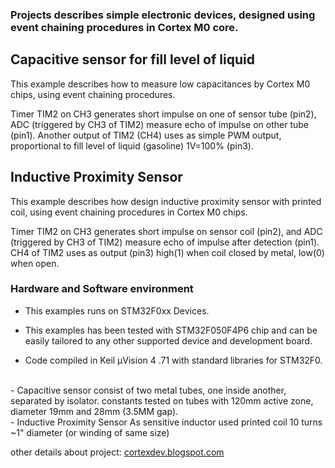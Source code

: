 <h3>Projects describes simple electronic devices, designed using event chaining procedures in Cortex M0 core.</h3>

<h2>Capacitive sensor for fill level of liquid</h2>
This example describes how to measure low capacitances by Cortex M0 chips, using event chaining procedures.

 Timer TIM2 on CH3 generates short impulse on one of sensor tube (pin2),
 ADC (triggered by CH3 of TIM2) measure echo of impulse on other tube (pin1).
 Another output of TIM2 (CH4) uses as simple PWM output, 
 proportional to fill level of liquid (gasoline) 1V=100% (pin3).

<h2>Inductive Proximity Sensor</h2>
This example describes how design inductive proximity sensor with printed coil, 
using event chaining procedures in Cortex M0 chips.

 Timer TIM2 on CH3 generates short impulse on sensor coil (pin2),
 and ADC (triggered by CH3 of TIM2) measure echo of impulse after detection (pin1).
 CH4 of TIM2 uses as output (pin3) 
 high(1) when coil closed by metal, low(0) when open.

<h3>Hardware and Software environment</h3>

  - This examples runs on STM32F0xx Devices.
  
  - This examples has been tested with  STM32F050F4P6 chip
     and can be easily tailored to any other supported device and development board.

  - Code compiled in Keil µVision 4 .71 with standard libraries for STM32F0.
 <br>
  - Capacitive sensor 
  consist of two metal tubes, one inside another, separated by isolator.
  constants tested on tubes with 120mm active zone, diameter 19mm and 28mm (3.5MM gap).
  <br>
  - Inductive Proximity Sensor
  As sensitive inductor used printed coil 10 turns ~1" diameter (or winding of same size)



other details about project: <a href="http://cortexdev.blogspot.com">cortexdev.blogspot.com</a>
